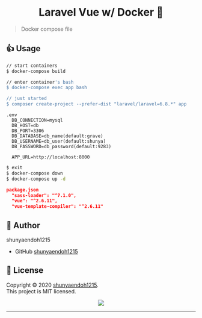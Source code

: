 <h1 align="center">Laravel Vue w/ Docker 👋</h1>

> Docker compose file

## 👍 Usage

```sh
// start containers
$ docker-compose build

// enter container's bash
$ docker-compose exec app bash

// just started
$ composer create-project --prefer-dist "laravel/laravel=6.8.*" app
```

~~~.env
.env
  DB_CONNECTION=mysql
  DB_HOST=db
  DB_PORT=3306
  DB_DATABASE=db_name(default:grave)
  DB_USERNAME=db_user(default:shunya)
  DB_PASSWORD=db_password(default:9283)

  APP_URL=http://localhost:8000
~~~


~~~sh
$ exit
$ docker-compose down
$ docker-compose up -d
~~~

~~~package.json
package.json
  "sass-loader": "^7.1.0",
  "vue": "^2.6.11",
  "vue-template-compiler": "^2.6.11"
~~~

## 👤 Author

shunyaendoh1215

- GitHub [shunyaendoh1215](https://github.com/shunyaendoh1215)

## 📝 License

Copyright © 2020 [shunyaendoh1215](https://github.com/shunyaendoh1215).<br />
This project is MIT licensed.

<p align="center">
  <img src="https://img.shields.io/twitter/url?style=social&url=https%3A%2F%2Fgithub.com%2Fshunyaendoh1215%2Fmarkup-template">
</p>

---